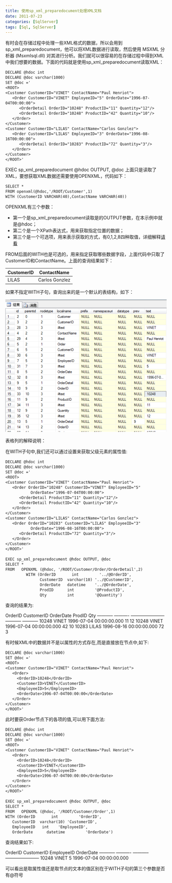 ```yaml
---
title: 使用sp_xml_preparedocument处理XML文档
date: 2011-07-23
categories: [SqlServer]
tags: [Sql, SqlServer]
---
```


有时会在存储过程中处理一些XML格式的数据，所以会用到sp_xml_preparedocument，他可以将XML数据进行读取，然后使用 MSXML 分析器 (Msxmlsql.dll) 对其进行分析。我们就可以很容易的在存储过程中得到XML中我们想要的数据。下面的代码就是使用sp_xml_preparedocument读取XML：

```
DECLARE @hdoc int
DECLARE @doc varchar(1000)
SET @doc ='
<ROOT>
<Customer CustomerID="VINET" ContactName="Paul Henriot">
   <Order CustomerID="VINET" EmployeeID="5" OrderDate="1996-07-04T00:00:00">
      <OrderDetail OrderID="10248" ProductID="11" Quantity="12"/>
      <OrderDetail OrderID="10248" ProductID="42" Quantity="10"/>
   </Order>
</Customer>
<Customer CustomerID="LILAS" ContactName="Carlos Gonzlez">
   <Order CustomerID="LILAS" EmployeeID="3" OrderDate="1996-08-16T00:00:00">
      <OrderDetail OrderID="10283" ProductID="72" Quantity="3"/>
   </Order>
</Customer>
</ROOT>'
```

EXEC sp_xml_preparedocument @hdoc OUTPUT, @doc
上面只是读取了XML，要想获取XML数据还需要使用OPENXML，代码如下：

```
SELECT *
FROM openxml(@hdoc,'/ROOT/Customer',1)
WITH (CustomerID VARCHAR(40),ContactName VARCHAR(40)) 
```

OPENXML有三个参数：

* 第一个是sp_xml_preparedocument读取是的OUTPUT参数，在本示例中就是@hdoc；
* 第二个是一个XPath表达式，用来获取指定位置的数据；
* 第三个是一个可选项，用来表示获取的方式，有0,1,2,8四种取值，详细解释[请看](http://msdn.microsoft.com/zh-cn/library/ms186918.aspx)

FROM后面的WITH也是可选的，用来指定获取哪些数据字段，上面代码中只取了CustomerID和ContactName。上面的查询结果如下：

| CustomerID | ContactName |
| --- | --- |
| LILAS | Carlos Gonzlez |

如果不指定WITH子句，查询出来的是一个默认的表结构，如下：

![2011-07-23_114701](media/2011-07-23_114701.png)

表格列的解释说明：


在WITH子句中,我们还可以通过设置来获取父级元素的属性值:

```
DECLARE @hdoc int
DECLARE @doc varchar(1000)
SET @doc ='
<ROOT>
<Customer CustomerID="VINET" ContactName="Paul Henriot">
   <Order OrderID="10248" CustomerID="VINET" EmployeeID="5"
           OrderDate="1996-07-04T00:00:00">
      <OrderDetail ProductID="11" Quantity="12"/>
      <OrderDetail ProductID="42" Quantity="10"/>
   </Order>
</Customer>
<Customer CustomerID="LILAS" ContactName="Carlos Gonzlez">
   <Order OrderID="10283" CustomerID="LILAS" EmployeeID="3"
           OrderDate="1996-08-16T00:00:00">
      <OrderDetail ProductID="72" Quantity="3"/>
   </Order>
</Customer>
</ROOT>'

EXEC sp_xml_preparedocument @hdoc OUTPUT, @doc
SELECT *
FROM   OPENXML (@hdoc, '/ROOT/Customer/Order/OrderDetail',2)
         WITH (OrderID       int         '../@OrderID',
               CustomerID  varchar(10) '../@CustomerID',
               OrderDate   datetime    '../@OrderDate',
               ProdID      int         '@ProductID',
               Qty         int         '@Quantity')
```

查询的结果为:

OrderID     CustomerID OrderDate               ProdID      Qty
———– ———- ———————– ———– ———–
10248       VINET      1996-07-04 00:00:00.000 11          12
10248       VINET      1996-07-04 00:00:00.000 42          10
10283       LILAS      1996-08-16 00:00:00.000 72          3

有时候XML中的数据并不是以属性的方式存在,而是直接放在节点中,如下:

```
DECLARE @doc varchar(1000)
SET @doc ='
<ROOT>
<Customer CustomerID="VINET" ContactName="Paul Henriot">
   <Order>
     <OrderID>10248</OrderID>
     <CustomerID>VINET</CustomerID>
     <EmployeeID>5</EmployeeID>
     <OrderDate>1996-07-04T00:00:00</OrderDate>
   </Order>
</Customer>
</ROOT>'
```

此时要获Order节点下的各项的值,可以用下面方法:

```
DECLARE @hdoc int
DECLARE @doc varchar(1000)
SET @doc ='
<ROOT>
<Customer CustomerID="VINET" ContactName="Paul Henriot">
   <Order>
     <OrderID>10248</OrderID>
     <CustomerID>VINET</CustomerID>
     <EmployeeID>5</EmployeeID>
     <OrderDate>1996-07-04T00:00:00</OrderDate>
   </Order>
</Customer>
</ROOT>'

EXEC sp_xml_preparedocument @hdoc OUTPUT, @doc
SELECT *
FROM   OPENXML (@hdoc, '/ROOT/Customer/Order',1)
WITH (OrderID       int         'OrderID',
   CustomerID  varchar(10) 'CustomerID',
   EmployeeID   int    'EmployeeID',
   OrderDate      datetime         'OrderDate')
```

查询结果如下:

OrderID     CustomerID EmployeeID  OrderDate
———– ———- ———– ———————–
10248       VINET      5           1996-07-04 00:00:00.000

可以看出是取属性值还是取节点的文本的值区别在于WITH子句的第三个参数是否有@符号


